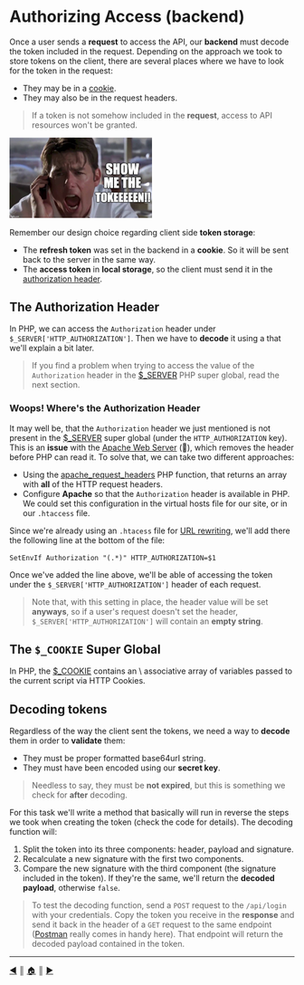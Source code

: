 # Authorizing Access (backend)
Once a user sends a **request** to access the API, our **backend** must decode the token included in the request. Depending on the approach we took to store tokens on the client, there are several places where we have to look for the token in the request:

* They may be in a [cookie]().
* They may also be in the request headers.

> If a token is not somehow included in the **request**, access to API resources won't be granted.

<img width="50%" src="../images/show-me-token.jpeg" />

Remember our design choice regarding client side **token storage**:

* The **refresh token**  was set in the backend in a **cookie**. So it will be sent back to the server in the same way.
* The **access token** in **local storage**, so the client must send it in the [authorization header](https://developer.mozilla.org/en-US/docs/Web/HTTP/Headers/Authorization).

## The Authorization Header
In PHP, we can access the `Authorization` header under `$_SERVER['HTTP_AUTHORIZATION']`. Then we have to **decode** it using a that we'll explain a bit later.

> If you find a problem when trying to access the value of the `Authorization` header in the [$_SERVER](https://www.php.net/reserved.variables.server) PHP super global, read the next section.

### Woops! Where's the Authorization Header
It may well be, that the `Authorization` header we just mentioned is not present in the [$_SERVER](https://www.php.net/reserved.variables.server) super global (under the `HTTP_AUTHORIZATION` key). This is an **issue** with the [Apache Web Server](https://httpd.apache.org/) (💩), which removes the header before PHP can read it. To solve that, we can take two different approaches:

* Using the [apache_request_headers](https://www.php.net/manual/en/function.apache-request-headers.php) PHP function, that returns an array with **all** of the HTTP request headers.
* Configure **Apache** so that the `Authorization` header is available in PHP. We could set this configuration in the virtual hosts file for our site, or in our `.htaccess` file.

Since we're already using an `.htacess` file for [URL rewriting](https://en.wikipedia.org/wiki/Rewrite_engine), we'll add there the following line at the bottom of the file:
```
SetEnvIf Authorization "(.*)" HTTP_AUTHORIZATION=$1
```

Once we've added the line above, we'll be able of accessing the token under the `$_SERVER['HTTP_AUTHORIZATION']` header of each request.

> Note that, with this setting in place, the header value will be set **anyways**, so if a user's request doesn't set the header, `$_SERVER['HTTP_AUTHORIZATION']` will contain an **empty string**.

## The `$_COOKIE` Super Global
In PHP, the [$_COOKIE](https://www.php.net/manual/en/reserved.variables.cookies.php) contains an \ associative array of variables passed to the current script via HTTP Cookies.

## Decoding tokens
Regardless of the way the client sent the tokens, we need a way to **decode** them in order to **validate** them:

* They must be proper formatted base64url string.
* They must have been encoded using our **secret key**.

> Needless to say, they must be **not expired**, but this is something we check for **after** decoding.

For this task we'll write a method that basically will run in reverse the steps we took when creating the token (check the code for details). The decoding function will:

1. Split the token into its three components: header, payload and signature.
2. Recalculate a new signature with the first two components.
3. Compare the new signature with the third component (the signature included in the token). If they're the same, we'll return the **decoded payload**, otherwise `false`.

> To test the decoding function, send a `POST` request to the `/api/login` with your credentials. Copy the token you receive in the **response** and send it back in the header of a `GET` request to the same endpoint ([Postman](https://www.postman.com/) really comes in handy here). That endpoint will return the decoded payload contained in the token.


---
[:arrow_backward:][back] ║ [:house:][home] ║ [:arrow_forward:][next]

<!-- navigation -->
[home]: ../../README.md
[back]: ./storing_tokens_client.md
[next]: ./logout.md
